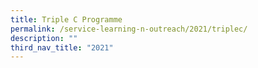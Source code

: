 ```yaml
---
title: Triple C Programme
permalink: /service-learning-n-outreach/2021/triplec/
description: ""
third_nav_title: "2021"
---
```

